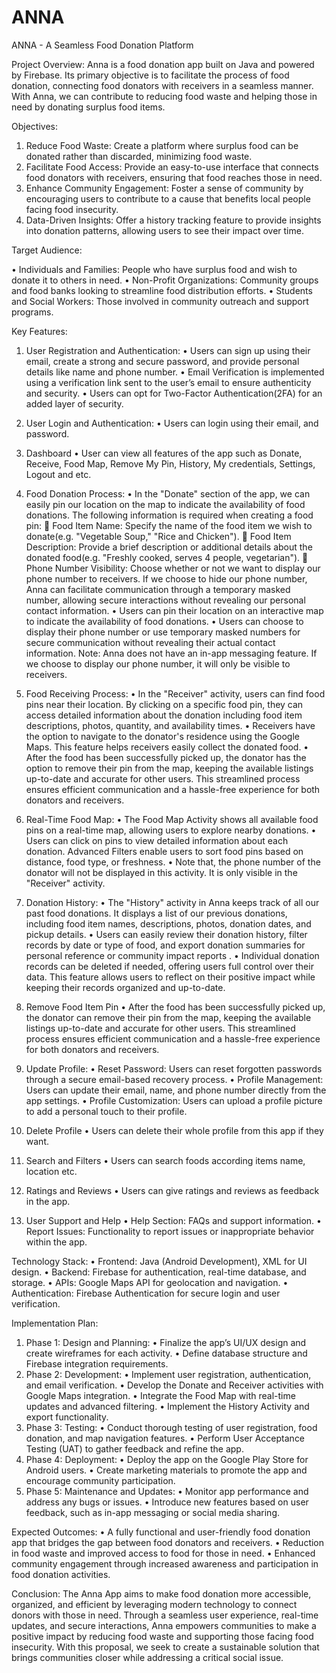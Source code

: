 # ANNA
ANNA - A Seamless Food Donation Platform

Project Overview:
Anna is a food donation app built on Java and powered by Firebase. Its primary objective is to facilitate the process of food donation, connecting food donators with receivers in a seamless manner. With Anna, we can contribute to reducing food waste and helping those in need by donating surplus food items.

Objectives:
1.	Reduce Food Waste: Create a platform where surplus food can be donated rather than discarded, minimizing food waste.
2.	Facilitate Food Access: Provide an easy-to-use interface that connects food donators with receivers, ensuring that food reaches those in need.
3.	Enhance Community Engagement: Foster a sense of community by encouraging users to contribute to a cause that benefits local people facing food insecurity.
4.	Data-Driven Insights: Offer a history tracking feature to provide insights into donation patterns, allowing users to see their impact over time.

Target Audience:

•	Individuals and Families: People who have surplus food and wish to donate it to others in need.
•	Non-Profit Organizations: Community groups and food banks looking to streamline food distribution efforts.
•	Students and Social Workers: Those involved in community outreach and support programs.

Key Features:

1.	User Registration and Authentication:
•	Users can sign up using their email, create a strong and secure password, and provide personal details like name and phone number.
•	Email Verification is implemented using a verification link sent to the user’s email to ensure authenticity and security.
•	Users can opt for Two-Factor Authentication(2FA) for an added layer of security.

2.	User Login and Authentication:
•	Users can login using their email, and password.

3.	Dashboard
•	User can view all features of the app such as Donate, Receive, Food Map, Remove My Pin, History, My credentials, Settings, Logout and etc.

4.	Food Donation Process:
•	In the "Donate" section of the app, we can easily pin our location on the map to indicate the availability of food donations. The following information is required when creating a food pin:
	Food Item Name: Specify the name of the food item we wish to donate(e.g. "Vegetable Soup," "Rice and Chicken").
	Food Item Description: Provide a brief description or additional details about the donated food(e.g. "Freshly cooked, serves 4 people, vegetarian").
	Phone Number Visibility: Choose whether or not we want to display our phone number to receivers. If we choose to hide our phone number, Anna can facilitate communication through a temporary masked number, allowing secure interactions without revealing our personal contact information.
•	Users can pin their location on an interactive map to indicate the availability of food donations.
•	Users can choose to display their phone number or use temporary masked numbers for secure communication without revealing their actual contact information.
Note: Anna does not have an in-app messaging feature. If we choose to display our phone number, it will only be visible to receivers.

5.	Food Receiving Process:
•	In the "Receiver" activity, users can find food pins near their location. By clicking on a specific food pin, they can access detailed information about the donation including food item descriptions, photos, quantity, and availability times.
•	Receivers have the option to navigate to the donator's residence using the Google Maps. This feature helps receivers easily collect the donated food.
•	After the food has been successfully picked up, the donator has the option to remove their pin from the map, keeping the available listings up-to-date and accurate for other users. This streamlined process ensures efficient communication and a hassle-free experience for both donators and receivers.

6.	Real-Time Food Map:
•	The Food Map Activity shows all available food pins on a real-time map, allowing users to explore nearby donations.
•	Users can click on pins to view detailed information about each donation. Advanced Filters enable users to sort food pins based on distance, food type, or freshness.
•	Note that, the phone number of the donator will not be displayed in this activity. It is only visible in the "Receiver" activity.

7.	Donation History:
•	The "History" activity in Anna keeps track of all our past food donations. It displays a list of our previous donations, including food item names, descriptions, photos, donation dates, and pickup details.
•	Users can easily review their donation history, filter records by date or type of food, and export donation summaries for personal reference or community impact reports .
•	Individual donation records can be deleted if needed, offering users full control over their data. This feature allows users to reflect on their positive impact while keeping their records organized and up-to-date.

8.	Remove Food Item Pin
•	After the food has been successfully picked up, the donator can remove their pin from the map, keeping the available listings up-to-date and accurate for other users. This streamlined process ensures efficient communication and a hassle-free experience for both donators and receivers.

9.	Update Profile:
•	Reset Password: Users can reset forgotten passwords through a secure email-based recovery process.
•	Profile Management: Users can update their email, name, and phone number directly from the app settings.
•	Profile Customization: Users can upload a profile picture to add a personal touch to their profile.

10.	Delete Profile
•	Users can delete their whole profile from this app if they want.

11.	Search and Filters
•	Users can search foods according items name, location etc.

12.	Ratings and Reviews
•	Users can give ratings and reviews as feedback in the app.

13.	User Support and Help
•	Help Section: FAQs and support information.
•	Report Issues: Functionality to report issues or inappropriate behavior within the app.

Technology Stack:
•	Frontend: Java (Android Development), XML for UI design.
•	Backend: Firebase for authentication, real-time database, and storage.
•	APIs: Google Maps API for geolocation and navigation.
•	Authentication: Firebase Authentication for secure login and user verification.


Implementation Plan:
1.	Phase 1: Design and Planning:
•	Finalize the app’s UI/UX design and create wireframes for each activity.
•	Define database structure and Firebase integration requirements.
2.	Phase 2: Development:
•	Implement user registration, authentication, and email verification.
•	Develop the Donate and Receiver activities with Google Maps integration.
•	Integrate the Food Map with real-time updates and advanced filtering.
•	Implement the History Activity and export functionality.
3.	Phase 3: Testing:
•	Conduct thorough testing of user registration, food donation, and map navigation features.
•	Perform User Acceptance Testing (UAT) to gather feedback and refine the app.
4.	Phase 4: Deployment:
•	Deploy the app on the Google Play Store for Android users.
•	Create marketing materials to promote the app and encourage community participation.
5.	Phase 5: Maintenance and Updates:
•	Monitor app performance and address any bugs or issues.
•	Introduce new features based on user feedback, such as in-app messaging or social media sharing.

Expected Outcomes:
•	A fully functional and user-friendly food donation app that bridges the gap between food donators and receivers.
•	Reduction in food waste and improved access to food for those in need.
•	Enhanced community engagement through increased awareness and participation in food donation activities.

Conclusion:
The Anna App aims to make food donation more accessible, organized, and efficient by leveraging modern technology to connect donors with those in need. Through a seamless user experience, real-time updates, and secure interactions, Anna empowers communities to make a positive impact by reducing food waste and supporting those facing food insecurity. With this proposal, we seek to create a sustainable solution that brings communities closer while addressing a critical social issue.




